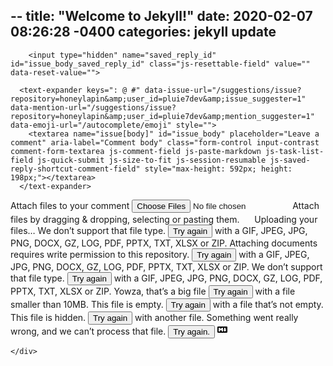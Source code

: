 


--
title: "Welcome to Jekyll!"
date: 2020-02-07 08:26:28 -0400
categories: jekyll update
---







<div class="write-content js-write-bucket tooltipped tooltipped-ne tooltipped-no-delay tooltipped-align-left-1 hide-reaction-suggestion upload-enabled mx-0 mt-2 mb-2 mx-md-2 hx_sm-hide-drag-drop js-reaction-suggestion" data-reaction-markup="Would you like to leave a reaction instead?">

        <input type="hidden" name="saved_reply_id" id="issue_body_saved_reply_id" class="js-resettable-field" value="" data-reset-value="">

      <text-expander keys=": @ #" data-issue-url="/suggestions/issue?repository=honeylapin&amp;user_id=pluie7dev&amp;issue_suggester=1" data-mention-url="/suggestions/issue?repository=honeylapin&amp;user_id=pluie7dev&amp;mention_suggester=1" data-emoji-url="/autocomplete/emoji" style="">
        <textarea name="issue[body]" id="issue_body" placeholder="Leave a comment" aria-label="Comment body" class="form-control input-contrast comment-form-textarea js-comment-field js-paste-markdown js-task-list-field js-quick-submit js-size-to-fit js-session-resumable js-saved-reply-shortcut-comment-field" style="max-height: 592px; height: 198px;"></textarea>
      </text-expander>
        
  <p class="drag-and-drop hx_drag-and-drop position-relative d-flex flex-justify-between">
      <label class="sr-only" for="fc-issue_body">Attach files to your comment</label>
    <input accept=".gif,.jpeg,.jpg,.png,.docx,.gz,.log,.pdf,.pptx,.txt,.xlsx,.zip" type="file" multiple="" class="manual-file-chooser manual-file-chooser-transparent top-0 right-0 bottom-0 left-0 width-full ml-0 js-manual-file-chooser form-control" id="fc-issue_body">
    <span class="bg-gray-light position-absolute top-0 left-0 width-full height-full rounded-1" style="pointer-events: none;"></span>
    <span class="position-relative pr-2" style="pointer-events: none;">
      <span class="default">
        Attach files by dragging &amp; dropping, selecting or pasting them.
      </span>
      <span class="loading">
        <img alt="" width="16" height="16" src="https://github.githubassets.com/images/spinners/octocat-spinner-32.gif"> Uploading your files…
      </span>
      <span class="error bad-file">
        We don’t support that file type.
        <span class="drag-and-drop-error-info">
          <button type="button" class="btn-link manual-file-chooser-text">Try again</button> with a
          GIF, JPEG, JPG, PNG, DOCX, GZ, LOG, PDF, PPTX, TXT, XLSX or ZIP.
        </span>
      </span>
      <span class="error bad-permissions">
        Attaching documents requires write permission to this repository.
        <span class="drag-and-drop-error-info">
          <button type="button" class="btn-link manual-file-chooser-text">Try again</button> with a GIF, JPEG, JPG, PNG, DOCX, GZ, LOG, PDF, PPTX, TXT, XLSX or ZIP.
        </span>
      </span>
      <span class="error repository-required">
        We don’t support that file type.
        <span class="drag-and-drop-error-info">
          <button type="button" class="btn-link manual-file-chooser-text">Try again</button> with a GIF, JPEG, JPG, PNG, DOCX, GZ, LOG, PDF, PPTX, TXT, XLSX or ZIP.
        </span>
      </span>
      <span class="error too-big">
        Yowza, that’s a big file
        <span class="drag-and-drop-error-info">
          <button type="button" class="btn-link manual-file-chooser-text">Try again</button> with a file smaller than 10MB.
        </span>
      </span>
      <span class="error empty">
        This file is empty.
        <span class="drag-and-drop-error-info">
          <button type="button" class="btn-link manual-file-chooser-text">Try again</button> with a file that’s not empty.
        </span>
      </span>
      <span class="error hidden-file">
        This file is hidden.
        <span class="drag-and-drop-error-info">
          <button type="button" class="btn-link manual-file-chooser-text">Try again</button> with another file.
        </span>
      </span>
      <span class="error failed-request">
        Something went really wrong, and we can’t process that file.
        <span class="drag-and-drop-error-info">
          <button type="button" class="btn-link manual-file-chooser-text">Try again.</button>
        </span>
      </span>
    </span>
    <span class="tooltipped tooltipped-nw" aria-label="Styling with Markdown is supported">
      <a class="muted-link position-relative d-inline" href="https://guides.github.com/features/mastering-markdown/" target="_blank" data-ga-click="Markdown Toolbar, click, help" aria-label="Learn about styling with Markdown">
        <svg class="octicon octicon-markdown v-align-bottom" viewBox="0 0 16 16" version="1.1" width="16" height="16" aria-hidden="true"><path fill-rule="evenodd" d="M14.85 3H1.15C.52 3 0 3.52 0 4.15v7.69C0 12.48.52 13 1.15 13h13.69c.64 0 1.15-.52 1.15-1.15v-7.7C16 3.52 15.48 3 14.85 3zM9 11H7V8L5.5 9.92 4 8v3H2V5h2l1.5 2L7 5h2v6zm2.99.5L9.5 8H11V5h2v3h1.5l-2.51 3.5z"></path></svg>
      </a>
    </span>
  </p>

    </div>

